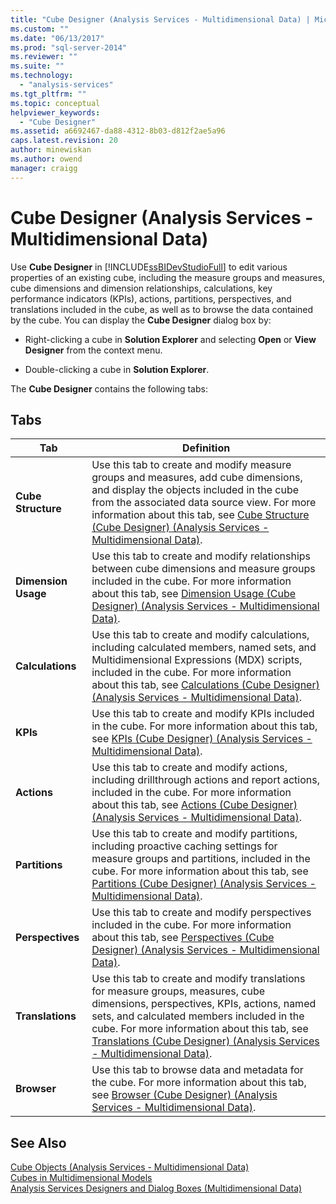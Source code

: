```yaml
---
title: "Cube Designer (Analysis Services - Multidimensional Data) | Microsoft Docs"
ms.custom: ""
ms.date: "06/13/2017"
ms.prod: "sql-server-2014"
ms.reviewer: ""
ms.suite: ""
ms.technology: 
  - "analysis-services"
ms.tgt_pltfrm: ""
ms.topic: conceptual
helpviewer_keywords: 
  - "Cube Designer"
ms.assetid: a6692467-da88-4312-8b03-d812f2ae5a96
caps.latest.revision: 20
author: minewiskan
ms.author: owend
manager: craigg
---
```

# Cube Designer (Analysis Services - Multidimensional Data)
  Use **Cube Designer** in [!INCLUDE[ssBIDevStudioFull](../includes/ssbidevstudiofull-md.md)] to edit various properties of an existing cube, including the measure groups and measures, cube dimensions and dimension relationships, calculations, key performance indicators (KPIs), actions, partitions, perspectives, and translations included in the cube, as well as to browse the data contained by the cube. You can display the **Cube Designer** dialog box by:  
  
-   Right-clicking a cube in **Solution Explorer** and selecting **Open** or **View Designer** from the context menu.  
  
-   Double-clicking a cube in **Solution Explorer**.  
  
 The **Cube Designer** contains the following tabs:  
  
## Tabs  
  
|Tab|Definition|  
|---------|----------------|  
|**Cube Structure**|Use this tab to create and modify measure groups and measures, add cube dimensions, and display the objects included in the cube from the associated data source view. For more information about this tab, see [Cube Structure &#40;Cube Designer&#41; &#40;Analysis Services - Multidimensional Data&#41;](cube-structure-cube-designer-analysis-services-multidimensional-data.md).|  
|**Dimension Usage**|Use this tab to create and modify relationships between cube dimensions and measure groups included in the cube. For more information about this tab, see [Dimension Usage &#40;Cube Designer&#41; &#40;Analysis Services - Multidimensional Data&#41;](dimension-usage-cube-designer-analysis-services-multidimensional-data.md).|  
|**Calculations**|Use this tab to create and modify calculations, including calculated members, named sets, and Multidimensional Expressions (MDX) scripts, included in the cube. For more information about this tab, see [Calculations &#40;Cube Designer&#41; &#40;Analysis Services - Multidimensional Data&#41;](calculations-cube-designer-analysis-services-multidimensional-data.md).|  
|**KPIs**|Use this tab to create and modify KPIs included in the cube. For more information about this tab, see [KPIs &#40;Cube Designer&#41; &#40;Analysis Services - Multidimensional Data&#41;](kpis-cube-designer-analysis-services-multidimensional-data.md).|  
|**Actions**|Use this tab to create and modify actions, including drillthrough actions and report actions, included in the cube. For more information about this tab, see [Actions &#40;Cube Designer&#41; &#40;Analysis Services - Multidimensional Data&#41;](actions-cube-designer-analysis-services-multidimensional-data.md).|  
|**Partitions**|Use this tab to create and modify partitions, including proactive caching settings for measure groups and partitions, included in the cube. For more information about this tab, see [Partitions &#40;Cube Designer&#41; &#40;Analysis Services - Multidimensional Data&#41;](partitions-cube-designer-analysis-services-multidimensional-data.md).|  
|**Perspectives**|Use this tab to create and modify perspectives included in the cube. For more information about this tab, see [Perspectives &#40;Cube Designer&#41; &#40;Analysis Services - Multidimensional Data&#41;](perspectives-cube-designer-analysis-services-multidimensional-data.md).|  
|**Translations**|Use this tab to create and modify translations for measure groups, measures, cube dimensions, perspectives, KPIs, actions, named sets, and calculated members included in the cube. For more information about this tab, see [Translations &#40;Cube Designer&#41; &#40;Analysis Services - Multidimensional Data&#41;](translations-cube-designer-analysis-services-multidimensional-data.md).|  
|**Browser**|Use this tab to browse data and metadata for the cube. For more information about this tab, see [Browser &#40;Cube Designer&#41; &#40;Analysis Services - Multidimensional Data&#41;](browser-cube-designer-analysis-services-multidimensional-data.md).|  
  
## See Also  
 [Cube Objects &#40;Analysis Services - Multidimensional Data&#41;](multidimensional-models-olap-logical-cube-objects/cube-objects-analysis-services-multidimensional-data.md)   
 [Cubes in Multidimensional Models](multidimensional-models/cubes-in-multidimensional-models.md)   
 [Analysis Services Designers and Dialog Boxes &#40;Multidimensional Data&#41;](analysis-services-designers-and-dialog-boxes-multidimensional-data.md)  
  
  
